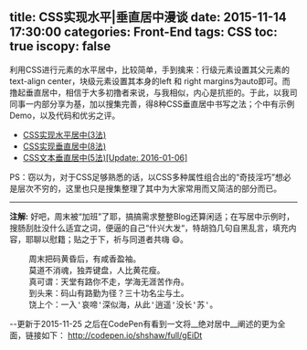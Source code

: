 title: CSS实现水平|垂直居中漫谈
date: 2015-11-14 17:30:00
categories: Front-End
tags: CSS
toc: true
iscopy: false
---

利用CSS进行元素的水平居中，比较简单，手到擒来：行级元素设置其父元素的text-align center，块级元素设置其本身的left 和 right margins为auto即可。而撸起垂直居中，相信于大多初撸者来说，与我相似，内心是抗拒的。于此，以我司同事一内部分享为基，加以搜集完善，得8种CSS垂直居中书写之法；个中有示例Demo，以及代码和优劣之评。
<!-- more -->
<ul>
<li><a href="/special/horizontal_center-methods.html" style="font-size:1em;font-weight:blod">CSS实现水平居中(3法)</a>
</li>
<li><a href="/special/vertical_center_methods.html" style="font-size:1em;font-weight:blod">CSS实现垂直居中(8法)</a>
</li>
<li><a href="/special/textVerticalCenter.html" style="font-size:1em;font-weight:blod">CSS文本垂直居中(5法)[Update: 2016-01-06]</a>
</li>
</ul>
PS：窃以为，对于CSS足够熟悉的话，以CSS多种属性组合出的“奇技淫巧”想必是层次不穷的，这里也只是搜集整理了其中为大家常用而又简洁的部分而已。

---

**注解:** 好吧，周末被“加班”了耶，搞搞需求整整Blog还算闲适；在写居中示例时，搜肠刮肚没什么适宜之词，便逼的自己“什兴大发“，特胡驺几句自黑乱言，填充内容，耶聊以慰籍；贴之于下，祈与同道者共嗨 😄。

<pre>
	周末把码黄昏后，有咸香盈袖。
	莫道不消魂，独弄键盘，人比黄花瘦。
	真可谓：天堂有路你不走，学海无涯苦作舟。
	到头来：码山有路勤为径？三十功名尘与土。
	饶上个：一入'哀啼'深似海，从此'逍遥'没长'苏'。
</pre>

--更新于2015-11-25 之后在CodePen有看到一文将__绝对居中__阐述的更为全面，链接如下：
http://codepen.io/shshaw/full/gEiDt
